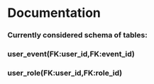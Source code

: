 # Documentation

### Currently considered schema of tables:
### user_event(FK:user_id,FK:event_id) 
### user_role(FK:user_id,FK:role_id)